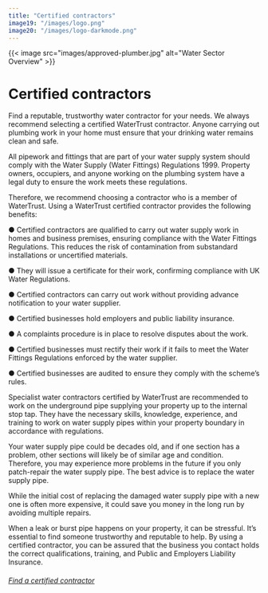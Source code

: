 ```yaml
---
title: "Certified contractors"
image19: "/images/logo.png"
image20: "/images/logo-darkmode.png"
---
```


{{< image src="images/approved-plumber.jpg" alt="Water Sector Overview" >}}

# Certified contractors

Find a reputable, trustworthy water contractor for your needs. We always recommend selecting a certified WaterTrust contractor. Anyone carrying out plumbing work in your home must ensure that your drinking water remains clean and safe.

All pipework and fittings that are part of your water supply system should comply with the Water Supply (Water Fittings) Regulations 1999. Property owners, occupiers, and anyone working on the plumbing system have a legal duty to ensure the work meets these regulations.

Therefore, we recommend choosing a contractor who is a member of WaterTrust. Using a WaterTrust certified contractor provides the following benefits:

● Certified contractors are qualified to carry out water supply work in homes and business premises, ensuring compliance with the Water Fittings Regulations. This reduces the risk of contamination from substandard installations or uncertified materials.

● They will issue a certificate for their work, confirming compliance with UK Water Regulations.

● Certified contractors can carry out work without providing advance notification to your water supplier.

● Certified businesses hold employers and public liability insurance.

● A complaints procedure is in place to resolve disputes about the work.

● Certified businesses must rectify their work if it fails to meet the Water Fittings Regulations enforced by the water supplier.

● Certified businesses are audited to ensure they comply with the scheme’s rules.

Specialist water contractors certified by WaterTrust are recommended to work on the underground pipe supplying your property up to the internal stop tap. They have the necessary skills, knowledge, experience, and training to work on water supply pipes within your property boundary in accordance with regulations.

Your water supply pipe could be decades old, and if one section has a problem, other sections will likely be of similar age and condition. Therefore, you may experience more problems in the future if you only patch-repair the water supply pipe. The best advice is to replace the water supply pipe.

While the initial cost of replacing the damaged water supply pipe with a new one is often more expensive, it could save you money in the long run by avoiding multiple repairs.

When a leak or burst pipe happens on your property, it can be stressful. It’s essential to find someone trustworthy and reputable to help. By using a certified contractor, you can be assured that the business you contact holds the correct qualifications, training, and Public and Employers Liability Insurance.


###### [Find a certified contractor](https://www.certifiedcontractors.co.uk/)

